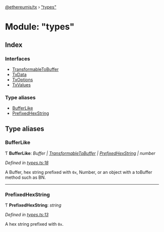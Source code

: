 [@ethereumjs/tx](../README.md) › ["types"](_types_.md)

# Module: "types"

## Index

### Interfaces

* [TransformableToBuffer](../interfaces/_types_.transformabletobuffer.md)
* [TxData](../interfaces/_types_.txdata.md)
* [TxOptions](../interfaces/_types_.txoptions.md)
* [TxValues](../interfaces/_types_.txvalues.md)

### Type aliases

* [BufferLike](_types_.md#bufferlike)
* [PrefixedHexString](_types_.md#prefixedhexstring)

## Type aliases

###  BufferLike

Ƭ **BufferLike**: *Buffer | [TransformableToBuffer](../interfaces/_index_.transformabletobuffer.md) | [PrefixedHexString](_types_.md#prefixedhexstring) | number*

*Defined in [types.ts:18](https://github.com/ethereumjs/ethereumjs-vm/blob/master/packages/tx/src/types.ts#L18)*

A Buffer, hex string prefixed with `0x`, Number, or an object with a toBuffer method such as BN.

___

###  PrefixedHexString

Ƭ **PrefixedHexString**: *string*

*Defined in [types.ts:13](https://github.com/ethereumjs/ethereumjs-vm/blob/master/packages/tx/src/types.ts#L13)*

A hex string prefixed with `0x`.

